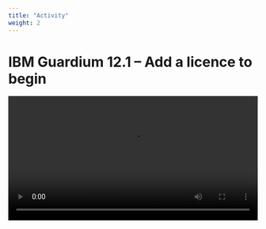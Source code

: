 ```yaml
---
title: "Activity"
weight: 2
---
```


# IBM Guardium 12.1 – Add a licence to begin
<video width="100%" controls>
  <source src="/videos/test.mp4" type="video/mp4">
  Your browser does not support the video tag.
</video>

